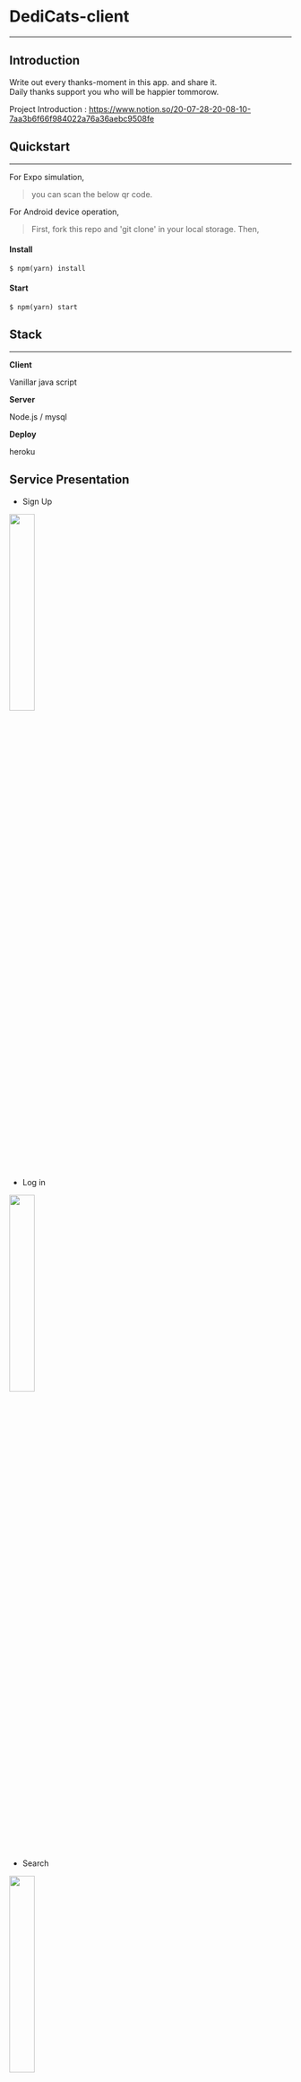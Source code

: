 # DediCats-client

---

## Introduction 


Write out every thanks-moment in this app. and share it.  
Daily thanks support you who will be happier tommorow.

Project Introduction : https://www.notion.so/20-07-28-20-08-10-7aa3b6f66f984022a76a36aebc9508fe

## Quickstart

---

For Expo simulation,

> you can scan the below qr code.

For Android device operation,

> First, fork this repo and 'git clone' in your local storage.
> Then,

#### Install

```
$ npm(yarn) install
```

#### Start

```
$ npm(yarn) start
```
 
## Stack

---


**Client**

Vanillar java script 

**Server**

Node.js / mysql

**Deploy**

heroku 

## Service Presentation

- Sign Up
<img src="https://user-images.githubusercontent.com/69225621/89747175-810bcc00-daf8-11ea-95c1-75333a4b1b50.gif" width="30%" height="30%">

- Log in 
<img src="https://user-images.githubusercontent.com/69225621/89747179-8832da00-daf8-11ea-97f3-2a56e1d6678a.gif" width="30%" height="30%">

- Search   
<img src="https://user-images.githubusercontent.com/69225621/89747185-8bc66100-daf8-11ea-9fb1-4abb16063cc4.gif" width="30%" height="30%">

- See total or personal thanks List 
<img src="https://user-images.githubusercontent.com/69225621/89747186-8c5ef780-daf8-11ea-991b-d87b5858be02.gif" width="30%" height="30%">

- Write thank
<img src="https://user-images.githubusercontent.com/69225621/89747187-8cf78e00-daf8-11ea-87ee-df5c660d42d0.gif"  width="30%" height="30%">

- Edit profile 
<img src="https://user-images.githubusercontent.com/69225621/89747181-89640700-daf8-11ea-8f5c-c81558b2ca41.gif"  width="30%" height="30%">

---

## License

---

Copyrights by Songift. For the further use, please contact me via `tlagksshl4@gmail.com`.
